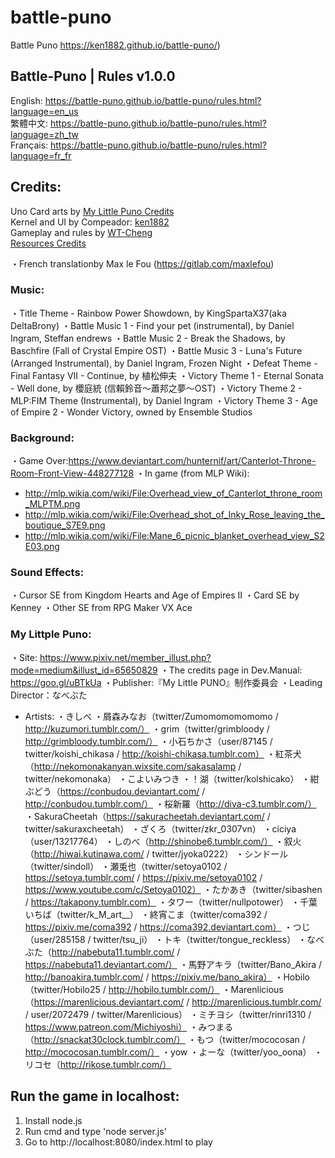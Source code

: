 # battle-puno
Battle Puno https://ken1882.github.io/battle-puno/)

## Battle-Puno | Rules v1.0.0
English: https://battle-puno.github.io/battle-puno/rules.html?language=en_us<br>
繁體中文: https://battle-puno.github.io/battle-puno/rules.html?language=zh_tw<br>
Français: https://battle-puno.github.io/battle-puno/rules.html?language=fr_fr<br>


## Credits:
 Uno Card arts by [My Little Puno Credits](https://goo.gl/uBTkUa)<br>
 Kernel and UI by Compeador: [ken1882](https://github.com/ken1882)<br>
 Gameplay and rules by [WT-Cheng](https://github.com/wt-cheng)<br>
 [Resources Credits](https://github.com/battle-puno/battle-puno/blob/master/credits.txt)<br>
 
・French translationby Max le Fou (https://gitlab.com/maxlefou)

### Music:
・Title Theme - Rainbow Power Showdown, by KingSpartaX37(aka DeltaBrony)
・Battle Music 1 - Find your pet (instrumental), by Daniel Ingram, Steffan endrews
・Battle Music 2 - Break the Shadows, by Baschfire (Fall of Crystal Empire OST)
・Battle Music 3 - Luna's Future (Arranged Instrumental), by Daniel Ingram, Frozen Night
・Defeat Theme - Final Fantasy VII - Continue, by 植松伸夫
・Victory Theme 1 - Eternal Sonata - Well done, by 櫻庭統 (信賴鈴音～蕭邦之夢～OST)
・Victory Theme 2 - MLP:FIM Theme (Instrumental), by Daniel Ingram
・Victory Theme 3 - Age of Empire 2 - Wonder Victory, owned by Ensemble Studios

### Background:
・Game Over:https://www.deviantart.com/hunternif/art/Canterlot-Throne-Room-Front-View-448277128
・In game (from MLP Wiki):
 - http://mlp.wikia.com/wiki/File:Overhead_view_of_Canterlot_throne_room_MLPTM.png
 - http://mlp.wikia.com/wiki/File:Overhead_shot_of_Inky_Rose_leaving_the_boutique_S7E9.png
 - http://mlp.wikia.com/wiki/File:Mane_6_picnic_blanket_overhead_view_S2E03.png

### Sound Effects:
・Cursor SE from Kingdom Hearts and Age of Empires II
・Card SE by Kenney
・Other SE from RPG Maker VX Ace

### My Littple Puno:
・Site: https://www.pixiv.net/member_illust.php?mode=medium&illust_id=65650829
・The credits page in Dev.Manual: https://goo.gl/uBTkUa
・Publisher:『My Little PUNO』制作委員会
・Leading Director：なべぶた
 - Artists:
・きしべ
・屑森みなお（twitter/Zumomomomomomo / http://kuzumori.tumblr.com/）
・grim（twitter/grimbloody / http://grimbloody.tumblr.com/）
・小石ちかさ（user/87145 / twitter/koishi_chikasa / http://koishi-chikasa.tumblr.com）
・紅茶犬（http://nekomonakanyan.wixsite.com/sakasalamp / twitter/nekomonaka）
・こよいみつき
・！湖（twitter/kolshicako）
・紺ぶどう（https://conbudou.deviantart.com/ / http://conbudou.tumblr.com/）
・桜新羅（http://diva-c3.tumblr.com/）
・SakuraCheetah（https://sakuracheetah.deviantart.com/ / twitter/sakuraxcheetah）
・ざくろ（twitter/zkr_0307vn）
・ciciya（user/13217764）
・しのべ（http://shinobe6.tumblr.com/）
・叙火（http://hiwai.kutinawa.com/ / twitter/jyoka0222）
・シンドール（twitter/sindoll）
・瀬兎也（twitter/setoya0102 / https://setoya.tumblr.com/ / https://pixiv.me/setoya0102 / https://www.youtube.com/c/Setoya0102）
・たかあき（twitter/sibashen / https://takapony.tumblr.com）
・タワー（twitter/nullpotower）
・千葉いちば（twitter/k_M_art__）
・終宵こま（twitter/coma392 / https://pixiv.me/coma392 / https://coma392.deviantart.com）
・つじ（user/285158 / twitter/tsu_ji）
・トキ（twitter/tongue_reckless）
・なべぶた（http://nabebuta11.tumblr.com/ / https://nabebuta11.deviantart.com/）
・馬野アキラ（twitter/Bano_Akira / http://banoakira.tumblr.com/ / https://pixiv.me/bano_akira）
・Hobilo（twitter/Hobilo25 / http://hobilo.tumblr.com/）
・Marenlicious（https://marenlicious.deviantart.com/ / http://marenlicious.tumblr.com/ / user/2072479 / twitter/Marenlicious）
・ミチヨシ（twitter/rinri1310 / https://www.patreon.com/Michiyoshi）
・みつまる（http://snackat30clock.tumblr.com/）
・もつ（twitter/mococosan / http://mococosan.tumblr.com/）
・yow
・よーな（twitter/yoo_oona）
・リコセ（http://rikose.tumblr.com/）

## Run the game in localhost:
   1. Install node.js
   2. Run cmd and type 'node server.js'
   3. Go to http://localhost:8080/index.html to play
